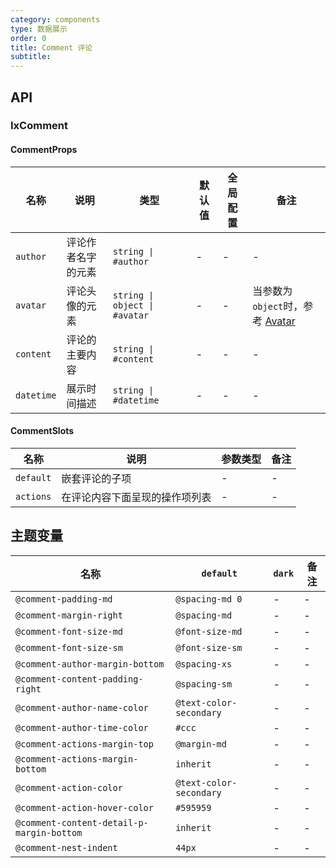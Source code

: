 ```yaml
---
category: components
type: 数据展示
order: 0
title: Comment 评论
subtitle:
---
```


## API

### IxComment

#### CommentProps

| 名称 | 说明 | 类型  | 默认值 | 全局配置 | 备注 |
| --- | --- | --- | --- | --- | --- |
|`author` |评论作者名字的元素 |`string \| #author` | - | - | - |
|`avatar` |评论头像的元素 |`string \| object \| #avatar` | - | - | 当参数为`object`时，参考 [Avatar](/components/avatar/zh) |
|`content` |评论的主要内容 |`string \| #content` | - | - | - |
|`datetime` |展示时间描述 |`string \| #datetime` | - | - | - |

#### CommentSlots

|名称 |说明 |参数类型 |备注
| --- | --- | --- | --- |
|`default` |嵌套评论的子项 |- |-
|`actions` |在评论内容下面呈现的操作项列表 |- |- |- -

<!--- insert less variable begin  --->
## 主题变量

| 名称 | `default` | `dark` | 备注 |
| --- | --- | --- | --- |
| `@comment-padding-md` | `@spacing-md 0` | - | - |
| `@comment-margin-right` | `@spacing-md` | - | - |
| `@comment-font-size-md` | `@font-size-md` | - | - |
| `@comment-font-size-sm` | `@font-size-sm` | - | - |
| `@comment-author-margin-bottom` | `@spacing-xs` | - | - |
| `@comment-content-padding-right` | `@spacing-sm` | - | - |
| `@comment-author-name-color` | `@text-color-secondary` | - | - |
| `@comment-author-time-color` | `#ccc` | - | - |
| `@comment-actions-margin-top` | `@margin-md` | - | - |
| `@comment-actions-margin-bottom` | `inherit` | - | - |
| `@comment-action-color` | `@text-color-secondary` | - | - |
| `@comment-action-hover-color` | `#595959` | - | - |
| `@comment-content-detail-p-margin-bottom` | `inherit` | - | - |
| `@comment-nest-indent` | `44px` | - | - |
<!--- insert less variable end  --->